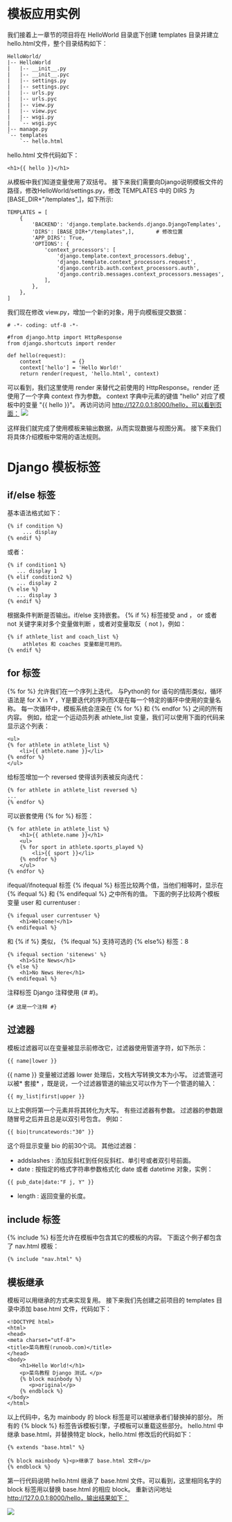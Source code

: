 # 模板应用实例
我们接着上一章节的项目将在 HelloWorld 目录底下创建 templates 目录并建立 hello.html文件，整个目录结构如下：
```
HelloWorld/
|-- HelloWorld
|   |-- __init__.py
|   |-- __init__.pyc
|   |-- settings.py
|   |-- settings.pyc
|   |-- urls.py
|   |-- urls.pyc
|   |-- view.py
|   |-- view.pyc
|   |-- wsgi.py
|   `-- wsgi.pyc
|-- manage.py
`-- templates
    `-- hello.html
```
hello.html 文件代码如下：
```
<h1>{{ hello }}</h1>
```
从模板中我们知道变量使用了双括号。
接下来我们需要向Django说明模板文件的路径，修改HelloWorld/settings.py，修改 TEMPLATES 中的 DIRS 为 [BASE_DIR+"/templates",]，如下所示:
```
TEMPLATES = [
    {
        'BACKEND': 'django.template.backends.django.DjangoTemplates',
        'DIRS': [BASE_DIR+"/templates",],       # 修改位置
        'APP_DIRS': True,
        'OPTIONS': {
            'context_processors': [
                'django.template.context_processors.debug',
                'django.template.context_processors.request',
                'django.contrib.auth.context_processors.auth',
                'django.contrib.messages.context_processors.messages',
            ],
        },
    },
]
```
我们现在修改 view.py，增加一个新的对象，用于向模板提交数据：
```
# -*- coding: utf-8 -*-
 
#from django.http import HttpResponse
from django.shortcuts import render
 
def hello(request):
    context          = {}
    context['hello'] = 'Hello World!'
    return render(request, 'hello.html', context)
```

可以看到，我们这里使用 render 来替代之前使用的 HttpResponse。render 还使用了一个字典 context 作为参数。
context 字典中元素的键值 "hello" 对应了模板中的变量 "{{ hello }}"。
再访问访问 http://127.0.0.1:8000/hello，可以看到页面：
![](http://www.runoob.com/wp-content/uploads/2015/01/3905D923-C6B7-487E-B952-9DBCC06CC4CA.jpg)

这样我们就完成了使用模板来输出数据，从而实现数据与视图分离。
接下来我们将具体介绍模板中常用的语法规则。
# Django 模板标签
## if/else 标签
基本语法格式如下：
```
{% if condition %}
     ... display
{% endif %}
```
或者：
```
{% if condition1 %}
   ... display 1
{% elif condition2 %}
   ... display 2
{% else %}
   ... display 3
{% endif %}
```
根据条件判断是否输出。if/else 支持嵌套。
{% if %} 标签接受 and ， or 或者 not 关键字来对多个变量做判断 ，或者对变量取反（ not )，例如：
```
{% if athlete_list and coach_list %}
     athletes 和 coaches 变量都是可用的。
{% endif %}
```

## for 标签
{% for %} 允许我们在一个序列上迭代。
与Python的 for 语句的情形类似，循环语法是 for X in Y ，Y是要迭代的序列而X是在每一个特定的循环中使用的变量名称。
每一次循环中，模板系统会渲染在 {% for %} 和 {% endfor %} 之间的所有内容。
例如，给定一个运动员列表 athlete_list 变量，我们可以使用下面的代码来显示这个列表：
```
<ul>
{% for athlete in athlete_list %}
    <li>{{ athlete.name }}</li>
{% endfor %}
</ul>
```
给标签增加一个 reversed 使得该列表被反向迭代：
```
{% for athlete in athlete_list reversed %}
...
{% endfor %}
```
可以嵌套使用 {% for %} 标签：
```
{% for athlete in athlete_list %}
    <h1>{{ athlete.name }}</h1>
    <ul>
    {% for sport in athlete.sports_played %}
        <li>{{ sport }}</li>
    {% endfor %}
    </ul>
{% endfor %}
```
ifequal/ifnotequal 标签
{% ifequal %} 标签比较两个值，当他们相等时，显示在 {% ifequal %} 和 {% endifequal %} 之中所有的值。
下面的例子比较两个模板变量 user 和 currentuser :
```
{% ifequal user currentuser %}
    <h1>Welcome!</h1>
{% endifequal %}
```
和 {% if %} 类似， {% ifequal %} 支持可选的 {% else%} 标签：8
```
{% ifequal section 'sitenews' %}
    <h1>Site News</h1>
{% else %}
    <h1>No News Here</h1>
{% endifequal %}
```
注释标签
Django 注释使用 {# #}。
```
{# 这是一个注释 #}
```
## 过滤器
模板过滤器可以在变量被显示前修改它，过滤器使用管道字符，如下所示：
```
{{ name|lower }}
```
{{ name }} 变量被过滤器 lower 处理后，文档大写转换文本为小写。
过滤管道可以被* 套接* ，既是说，一个过滤器管道的输出又可以作为下一个管道的输入：
```
{{ my_list|first|upper }}
```
以上实例将第一个元素并将其转化为大写。
有些过滤器有参数。 过滤器的参数跟随冒号之后并且总是以双引号包含。 例如：
```
{{ bio|truncatewords:"30" }}
```
这个将显示变量 bio 的前30个词。
其他过滤器：
- addslashes : 添加反斜杠到任何反斜杠、单引号或者双引号前面。
- date : 按指定的格式字符串参数格式化 date 或者 datetime 对象，实例：
```
{{ pub_date|date:"F j, Y" }}
```
- length : 返回变量的长度。
## include 标签
{% include %} 标签允许在模板中包含其它的模板的内容。
下面这个例子都包含了 nav.html 模板：
```
{% include "nav.html" %}
```
## 模板继承
模板可以用继承的方式来实现复用。
接下来我们先创建之前项目的 templates 目录中添加 base.html 文件，代码如下：
```
<!DOCTYPE html>
<html>
<head>
<meta charset="utf-8">
<title>菜鸟教程(runoob.com)</title>
</head>
<body>
    <h1>Hello World!</h1>
    <p>菜鸟教程 Django 测试。</p>
    {% block mainbody %}
       <p>original</p>
    {% endblock %}
</body>
</html>
```
以上代码中，名为 mainbody 的 block 标签是可以被继承者们替换掉的部分。
所有的 {% block %} 标签告诉模板引擎，子模板可以重载这些部分。
hello.html 中继承 base.html，并替换特定 block，hello.html 修改后的代码如下：
```
{% extends "base.html" %}
 
{% block mainbody %}<p>继承了 base.html 文件</p>
{% endblock %}
```
第一行代码说明 hello.html 继承了 base.html 文件。可以看到，这里相同名字的 block 标签用以替换 base.html 的相应 block。
重新访问地址 http://127.0.0.1:8000/hello，输出结果如下：

![](http://www.runoob.com/wp-content/uploads/2015/01/FEFA0493-14D6-470A-A432-3BFB67139D8E.jpg)
